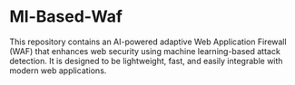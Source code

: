 # Ml-Based-Waf
 This repository contains an AI-powered adaptive Web Application Firewall (WAF) that enhances web security using machine learning-based attack detection. It is designed to be lightweight, fast, and easily integrable with modern web applications.
